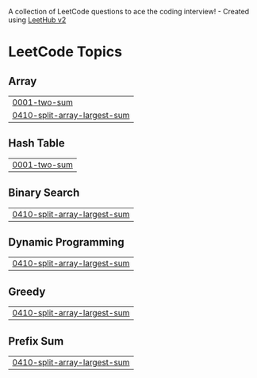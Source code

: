 A collection of LeetCode questions to ace the coding interview! - Created using [LeetHub v2](https://github.com/arunbhardwaj/LeetHub-2.0)
<!---LeetCode Topics Start-->
# LeetCode Topics
## Array
|  |
| ------- |
| [0001-two-sum](https://github.com/GouthamKumar025/DSA/tree/master/0001-two-sum) |
| [0410-split-array-largest-sum](https://github.com/GouthamKumar025/DSA/tree/master/0410-split-array-largest-sum) |
## Hash Table
|  |
| ------- |
| [0001-two-sum](https://github.com/GouthamKumar025/DSA/tree/master/0001-two-sum) |
## Binary Search
|  |
| ------- |
| [0410-split-array-largest-sum](https://github.com/GouthamKumar025/DSA/tree/master/0410-split-array-largest-sum) |
## Dynamic Programming
|  |
| ------- |
| [0410-split-array-largest-sum](https://github.com/GouthamKumar025/DSA/tree/master/0410-split-array-largest-sum) |
## Greedy
|  |
| ------- |
| [0410-split-array-largest-sum](https://github.com/GouthamKumar025/DSA/tree/master/0410-split-array-largest-sum) |
## Prefix Sum
|  |
| ------- |
| [0410-split-array-largest-sum](https://github.com/GouthamKumar025/DSA/tree/master/0410-split-array-largest-sum) |
<!---LeetCode Topics End-->